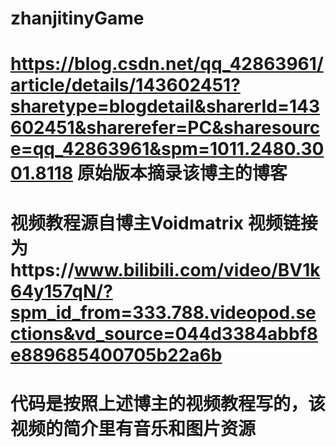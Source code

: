 # zhanjitinyGame
# https://blog.csdn.net/qq_42863961/article/details/143602451?sharetype=blogdetail&sharerId=143602451&sharerefer=PC&sharesource=qq_42863961&spm=1011.2480.3001.8118  原始版本摘录该博主的博客
# 视频教程源自博主Voidmatrix  视频链接为https://www.bilibili.com/video/BV1k64y157qN/?spm_id_from=333.788.videopod.sections&vd_source=044d3384abbf8e889685400705b22a6b

# 代码是按照上述博主的视频教程写的，该视频的简介里有音乐和图片资源
